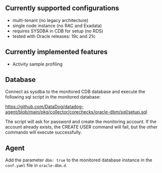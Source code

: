 Currently supported configurations
----------------------------------
- multi-tenant (no legacy architecture)
- single node instance (no RAC and Exadata)
- requires SYSDBA in CDB for setup (no RDS)
- tested with Oracle releases: 19c and 21c

Currently implemented features
------------------------------
- Activity sample profiling

Database
--------
Connect as sysdba to the monitored CDB database and execute the following sql script in the monitored database:

https://github.com/DataDog/datadog-agent/blob/main/pkg/collector/corechecks/oracle-dbm/sql/setup.sql

The script will ask for password and create the monitoring account. If the account already exists, the CREATE USER command will fail, but the other commands will execute successfully.

Agent
-----
Add the parameter `dbm: true` to the monitored database instance in the `conf.yaml` file in `oracle-dbm.d`.
